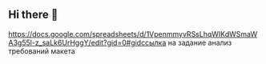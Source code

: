 ## Hi there 👋

https://docs.google.com/spreadsheets/d/1VpenmmyvRSsLhqWIKdWSmaWA3g55l-z_saLk6UrHggY/edit?gid=0#gidссылка на задание анализ требований макета







